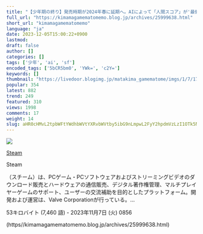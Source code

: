 ```yaml
---
title: "【少年期の終り】発売時期が2024年春に延期へ。AIによって「人間スコア」が'最低'と定められた少年の物語を描くSFホラーアドベンチャー "
full_url: "https://kimamagamematomemo.blog.jp/archives/25999638.html"
short_url: "kimamagamematomemo"
language: "ja"
date: 2023-12-05T15:00:22+0900
lastmod: 
draft: false
author: []
categories: []
tags: ['少年', 'ai', 'sf']
encoded_tags: ['5bCR5bm0', 'YWk=', 'c2Y=']
keywords: []
thumbnail: "https://livedoor.blogimg.jp/matakima_gamematome/imgs/1/7/17ec35e0-s.png"
popular: 354
latest: 882
trend: 249
featured: 310
views: 1998
comments: 17
weight: 14
slug: aHR0cHMvL2tpbWFtYWdhbWVtYXRvbWVtby5ibG9nLmpwL2FyY2hpdmVzLzI1OTk5NjM4Lmh0bWw=
---
```


![](https://livedoor.blogimg.jp/matakima_gamematome/imgs/1/7/17ec35e0-s.png)

<div><a title='Steam' href='https//ja.wikipedia.org/wiki/Steam' target='_blank'><p>Steam</p></a> <p class='searchresult'><p>Steam</p>（スチーム）は、PCゲーム・PCソフトウェアおよびストリーミングビデオのダウンロード販売とハードウェアの通信販売、デジタル著作権管理、マルチプレイヤーゲームのサポート、ユーザーの交流補助を目的としたプラットフォーム。開発および運営は、Valve Corporationが行っている。…</p> <p class='mw-search-result-data'>53キロバイト (7,460 語) - 2023年11月7日 (火) 0856</p></div>

(https//kimamagamematomemo.blog.jp/archives/25999638.html)
